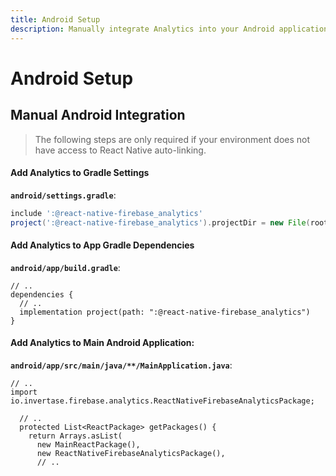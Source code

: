 ```yaml
---
title: Android Setup
description: Manually integrate Analytics into your Android application. 
---
```


# Android Setup

## Manual Android Integration

> The following steps are only required if your environment does not have access to React Native
auto-linking.

#### Add Analytics to Gradle Settings

**`android/settings.gradle`**:
```groovy
include ':@react-native-firebase_analytics'
project(':@react-native-firebase_analytics').projectDir = new File(rootProject.projectDir, './../node_modules/@react-native-firebase/analytics/android')
```

#### Add Analytics to App Gradle Dependencies

**`android/app/build.gradle`**:
```groovy{4}
// ..
dependencies {
  // ..
  implementation project(path: ":@react-native-firebase_analytics")
}
```

#### Add Analytics to Main Android Application:

**`android/app/src/main/java/**/MainApplication.java`**:
```java{2,8}
// ..
import io.invertase.firebase.analytics.ReactNativeFirebaseAnalyticsPackage;

  // ..
  protected List<ReactPackage> getPackages() {
    return Arrays.asList(
      new MainReactPackage(),
      new ReactNativeFirebaseAnalyticsPackage(),
      // ..
```
